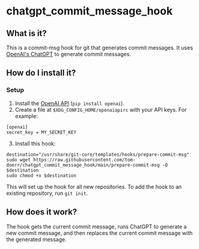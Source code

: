 # chatgpt_commit_message_hook
## What is it?
This is a commit-msg hook for git that generates commit messages.
It uses [OpenAI's ChatGPT](https://openai.com/blog/chatgpt)
to generate commit messages.

## How do I install it?
### Setup
1. Install the [OpenAI API](https://github.com/openai/api-client-python)
(`pip install openai`).
2. Create a file at `$XDG_CONFIG_HOME/openaiapirc` with your API keys.
For example:
```
[openai]
secret_key = MY_SECRET_KEY
```
3. Install this hook:
```
destination="/usr/share/git-core/templates/hooks/prepare-commit-msg"
sudo wget https://raw.githubusercontent.com/tom-doerr/chatgpt_commit_message_hook/main/prepare-commit-msg -O $destination
sudo chmod +x $destination
```

This will set up the hook for all new repositories. 
To add the hook to an existing repository, run `git init`.

## How does it work?
The hook gets the current commit message, runs ChatGPT to generate a new commit
message, and then replaces the current commit message with the generated message.

